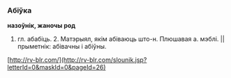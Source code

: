 ### Абіўка
**назоўнік, жаночы род**

1. гл. абабіць. 2. Матэрыял, якім абіваюць што-н. Плюшавая а. мэблі. || прыметнік: абівачны і абіўны.

<a rel="author">[http://rv-blr.com/](http://rv-blr.com/slounik.jsp?letterId=0&maskId=0&pageId=26)</a>
